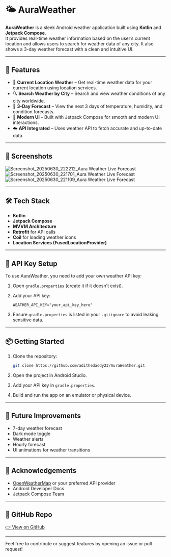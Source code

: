 # 🌤️ AuraWeather

**AuraWeather** is a sleek Android weather application built using **Kotlin** and **Jetpack Compose**.  
It provides real-time weather information based on the user’s current location and allows users to search for weather data of any city. It also shows a 3-day weather forecast with a clean and intuitive UI.

---

## 🚀 Features

- 📍 **Current Location Weather** – Get real-time weather data for your current location using location services.
- 🔍 **Search Weather by City** – Search and view weather conditions of any city worldwide.
- 📅 **3-Day Forecast** – View the next 3 days of temperature, humidity, and condition forecasts.
- 🌈 **Modern UI** – Built with Jetpack Compose for smooth and modern UI interactions.
- ☁️ **API Integrated** – Uses weather API to fetch accurate and up-to-date data.

---

## 📸 Screenshots

![Screenshot_20250630_222212_Aura Weather Live Forecast](https://github.com/user-attachments/assets/7aaed5a3-4cf8-4554-b340-51820415d46c)
![Screenshot_20250630_221701_Aura Weather Live Forecast](https://github.com/user-attachments/assets/c54a0d4b-8670-4a7a-a4f5-d272ebcc01b3)
![Screenshot_20250630_221109_Aura Weather Live Forecast](https://github.com/user-attachments/assets/4753d775-8d10-43a7-a500-a5976c8d5823)


---

## 🛠️ Tech Stack

- **Kotlin**
- **Jetpack Compose**
- **MVVM Architecture**
- **Retrofit** for API calls
- **Coil** for loading weather icons
- **Location Services (FusedLocationProvider)**

---

## 🔐 API Key Setup

To use AuraWeather, you need to add your own weather API key:

1. Open `gradle.properties` (create it if it doesn't exist).
2. Add your API key:

    ```
    WEATHER_API_KEY="your_api_key_here"
    ```

3. Ensure `gradle.properties` is listed in your `.gitignore` to avoid leaking sensitive data.

---

## 📦 Getting Started

1. Clone the repository:

    ```bash
    git clone https://github.com/adithedaddy23/AuraWeather.git
    ```

2. Open the project in Android Studio.

3. Add your API key in `gradle.properties`.

4. Build and run the app on an emulator or physical device.

---

## 🧠 Future Improvements

- 7-day weather forecast
- Dark mode toggle
- Weather alerts
- Hourly forecast
- UI animations for weather transitions

---

## 🙌 Acknowledgements

- [OpenWeatherMap](https://openweathermap.org/) or your preferred API provider
- Android Developer Docs
- Jetpack Compose Team

---

## 🔗 GitHub Repo

[👉 View on GitHub](https://github.com/adithedaddy23/AuraWeather)

---

Feel free to contribute or suggest features by opening an issue or pull request!
